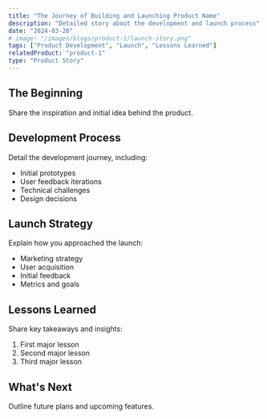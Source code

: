 ```yaml
---
title: "The Journey of Building and Launching Product Name"
description: "Detailed story about the development and launch process"
date: "2024-03-20"
# image: "/images/blogs/product-1/launch-story.png"
tags: ["Product Development", "Launch", "Lessons Learned"]
relatedProduct: "product-1"
type: "Product Story"
---
```


## The Beginning

Share the inspiration and initial idea behind the product.

## Development Process

Detail the development journey, including:
- Initial prototypes
- User feedback iterations
- Technical challenges
- Design decisions

## Launch Strategy

Explain how you approached the launch:
- Marketing strategy
- User acquisition
- Initial feedback
- Metrics and goals

## Lessons Learned

Share key takeaways and insights:
1. First major lesson
2. Second major lesson
3. Third major lesson

## What's Next

Outline future plans and upcoming features. 
